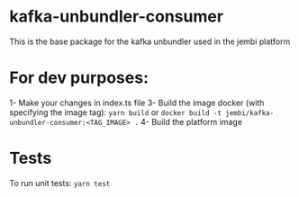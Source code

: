 # kafka-unbundler-consumer
This is the base package for the kafka unbundler used in the jembi platform

# For dev purposes: 
1- Make your changes in index.ts file
3- Build the image docker (with specifying the image tag): `yarn build` or `docker build -t jembi/kafka-unbundler-consumer:<TAG_IMAGE> .`
4- Build the platform image

# Tests
To run unit tests: `yarn test`
